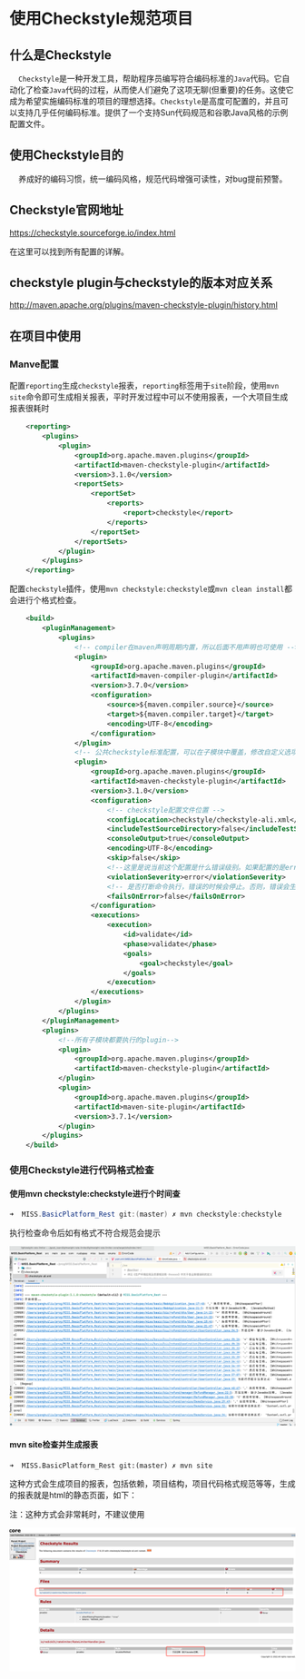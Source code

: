 # 使用Checkstyle规范项目 <!-- {docsify-ignore-all} -->

## 什么是Checkstyle

&nbsp; &nbsp; `Checkstyle`是一种开发工具，帮助程序员编写符合编码标准的`Java`代码。它自动化了检查`Java`代码的过程，从而使人们避免了这项无聊(但重要)的任务。这使它成为希望实施编码标准的项目的理想选择。`Checkstyle`是高度可配置的，并且可以支持几乎任何编码标准。提供了一个支持Sun代码规范和谷歌Java风格的示例配置文件。

## 使用Checkstyle目的

&nbsp; &nbsp; 养成好的编码习惯，统一编码风格，规范代码增强可读性，对bug提前预警。

## Checkstyle官网地址

https://checkstyle.sourceforge.io/index.html

在这里可以找到所有配置的详解。

## checkstyle plugin与checkstyle的版本对应关系

http://maven.apache.org/plugins/maven-checkstyle-plugin/history.html

## 在项目中使用

### Manve配置

配置`reporting`生成`checkstyle`报表，`reporting`标签用于`site`阶段，使用`mvn site`命令即可生成相关报表，平时开发过程中可以不使用报表，一个大项目生成报表很耗时

```xml
    <reporting>
        <plugins>
            <plugin>
                <groupId>org.apache.maven.plugins</groupId>
                <artifactId>maven-checkstyle-plugin</artifactId>
                <version>3.1.0</version>
                <reportSets>
                    <reportSet>
                        <reports>
                            <report>checkstyle</report>
                        </reports>
                    </reportSet>
                </reportSets>
            </plugin>
        </plugins>
    </reporting>
```

配置`checkstyle`插件，使用`mvn checkstyle:checkstyle`或`mvn clean install`都会进行个格式检查。

```xml
    <build>
        <pluginManagement>
            <plugins>
                <!-- compiler在maven声明周期内置，所以后面不用声明也可使用 -->
                <plugin>
                    <groupId>org.apache.maven.plugins</groupId>
                    <artifactId>maven-compiler-plugin</artifactId>
                    <version>3.7.0</version>
                    <configuration>
                        <source>${maven.compiler.source}</source>
                        <target>${maven.compiler.target}</target>
                        <encoding>UTF-8</encoding>
                    </configuration>
                </plugin>
                <!-- 公共checkstyle标准配置，可以在子模块中覆盖，修改自定义选项 -->
                <plugin>
                    <groupId>org.apache.maven.plugins</groupId>
                    <artifactId>maven-checkstyle-plugin</artifactId>
                    <version>3.1.0</version>
                    <configuration>
                        <!-- checkstyle配置文件位置 -->
                        <configLocation>checkstyle/checkstyle-ali.xml</configLocation>
                        <includeTestSourceDirectory>false</includeTestSourceDirectory>
                        <consoleOutput>true</consoleOutput>
                        <encoding>UTF-8</encoding>
                        <skip>false</skip>
                        <!--这里是说当前这个配置是什么错误级别。如果配置的是error，那么扫描到不符合条件的，就是打印error。checkstyle里允许的错误级别有error, warning, info. -->
                        <violationSeverity>error</violationSeverity>
                        <!-- 是否打断命令执行，错误的时候会停止。否则，错误会生成报告，但不会阻止命令执行。 -->
                        <failsOnError>false</failsOnError>
                    </configuration>
                    <executions>
                        <execution>
                            <id>validate</id>
                            <phase>validate</phase>
                            <goals>
                                <goal>checkstyle</goal>
                            </goals>
                        </execution>
                    </executions>
                </plugin>
            </plugins>
        </pluginManagement>
        <plugins>
            <!--所有子模块都要执行的plugin-->
            <plugin>
                <groupId>org.apache.maven.plugins</groupId>
                <artifactId>maven-checkstyle-plugin</artifactId>
            </plugin>
            <plugin>
                <groupId>org.apache.maven.plugins</groupId>
                <artifactId>maven-site-plugin</artifactId>
                <version>3.7.1</version>
            </plugin>
        </plugins>
    </build>
```

### 使用Checkstyle进行代码格式检查

#### 使用mvn checkstyle:checkstyle进行个时间查

```powershell
➜  MISS.BasicPlatform_Rest git:(master) ✗ mvn checkstyle:checkstyle
```

执行检查命令后如有格式不符合规范会提示

![avatar](../../_media/image/structure/checkstyle/check1.png) 



#### mvn site检查并生成报表

```shell
➜  MISS.BasicPlatform_Rest git:(master) ✗ mvn site
```

这种方式会生成项目的报表，包括依赖，项目结构，项目代码格式规范等等，生成的报表就是html的静态页面，如下：

注：这种方式会非常耗时，不建议使用

![avatar](../../_media/image/structure/checkstyle/result.png) 
